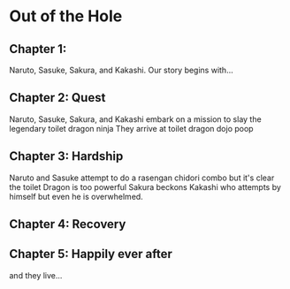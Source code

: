 # Out of the Hole

## Chapter 1: 
Naruto, Sasuke, Sakura, and Kakashi.
Our story begins with...


## Chapter 2: Quest
Naruto, Sasuke, Sakura, and Kakashi embark on a mission to slay the legendary toilet dragon ninja
They arrive at toilet dragon dojo
poop
## Chapter 3: Hardship
Naruto and Sasuke attempt to do a rasengan chidori combo but it's clear the toilet Dragon is too powerful
Sakura beckons Kakashi who attempts by himself but even he is overwhelmed.

## Chapter 4: Recovery


## Chapter 5: Happily ever after
and they live...
